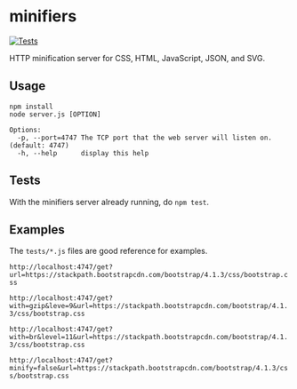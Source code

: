 # minifiers

[![Tests](https://github.com/Automattic/minifiers/actions/workflows/requests.yml/badge.svg?branch=acidburn)](https://github.com/Automattic/minifiers/actions)

HTTP minification server for CSS, HTML, JavaScript, JSON, and SVG.

## Usage
```
npm install
node server.js [OPTION]

Options:
  -p, --port=4747 The TCP port that the web server will listen on. (default: 4747)
  -h, --help      display this help
```

## Tests

With the minifiers server already running, do `npm test`.

## Examples

The `tests/*.js` files are good reference for examples.

`
http://localhost:4747/get?url=https://stackpath.bootstrapcdn.com/bootstrap/4.1.3/css/bootstrap.css
`

`
http://localhost:4747/get?with=gzip&leve=9&url=https://stackpath.bootstrapcdn.com/bootstrap/4.1.3/css/bootstrap.css
`

`
http://localhost:4747/get?with=br&level=11&url=https://stackpath.bootstrapcdn.com/bootstrap/4.1.3/css/bootstrap.css
`

`
http://localhost:4747/get?minify=false&url=https://stackpath.bootstrapcdn.com/bootstrap/4.1.3/css/bootstrap.css
`
